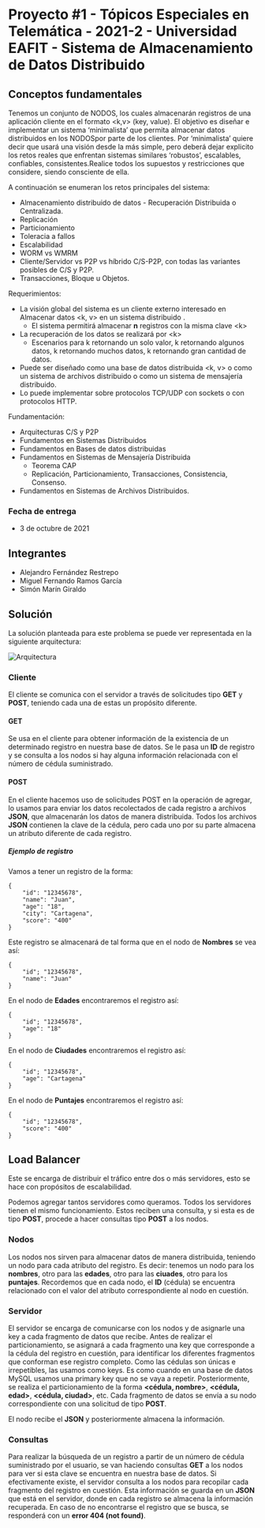 # Proyecto #1 - Tópicos Especiales en Telemática - 2021-2 - Universidad EAFIT - Sistema de Almacenamiento de Datos Distribuido

## Conceptos fundamentales

Tenemos un conjunto de NODOS, los cuales almacenarán registros de una aplicación cliente en el formato <k,v> (key, value). El objetivo es diseñar e implementar un sistema ‘minimalista’ que permita almacenar datos distribuidos en los NODOSpor parte de los clientes. Por ‘minimalista’ quiere decir que usará una visión desde la más simple, pero deberá dejar explicito los retos reales que  enfrentan  sistemas  similares  ‘robustos’,  escalables,  confiables,  consistentes.Realice  todos los supuestos y restricciones que considere, siendo consciente de ella.

A continuación se enumeran los retos principales del sistema:

* Almacenamiento distribuido de datos - Recuperación Distribuida o Centralizada.
* Replicación
* Particionamiento
* Toleracia a fallos
* Escalabilidad
* WORM vs WMRM
* Cliente/Servidor vs P2P vs híbrido C/S-P2P, con todas las variantes posibles de C/S y P2P.
* Transacciones, Bloque u Objetos.

Requerimientos:

* La visión global del sistema es un cliente externo interesado en Almacenar datos <k, v> en un sistema distribuido .
    * El sistema permitirá almacenar **n** registros con la misma clave \<k>
* La recuperación de los datos se realizará por \<k>
    * Escenarios para k retornando un solo valor, k retornando algunos datos, k retornando muchos datos, k retornando gran cantidad de datos.
* Puede ser diseñado como una base de datos distribuida <k, v> o como un sistema de archivos distribuido o como un sistema de mensajería distribuido.
* Lo puede implementar sobre protocolos TCP/UDP con sockets o con protocolos HTTP.

Fundamentación:

* Arquitecturas C/S y P2P
* Fundamentos en Sistemas Distribuidos
* Fundamentos en Bases de datos distribuidas
* Fundamentos en Sistemas de Mensajería Distribuida
  * Teorema CAP
  * Replicación, Particionamiento, Transacciones, Consistencia, Consenso.
* Fundamentos en Sistemas de Archivos Distribuidos.

### Fecha de entrega

* 3 de octubre de 2021

## Integrantes

* Alejandro Fernández Restrepo
* Miguel Fernando Ramos García
* Simón Marín Giraldo

## Solución

La solución planteada para este problema se puede ver representada en la siguiente arquitectura:

![Arquitectura](https://i.imgur.com/CKPCMGt.png)

### Cliente

El cliente se comunica con el servidor a través de solicitudes tipo **GET** y  **POST**, teniendo cada una de estas un propósito diferente.

#### GET

Se usa en el cliente para obtener información de la existencia de un determinado registro en nuestra base de datos. Se le pasa un **ID** de registro y se consulta a los nodos si hay alguna información relacionada con el número de cédula suministrado.

#### POST

En el cliente hacemos uso de solicitudes POST en la operación de agregar, lo usamos para enviar los datos recolectados de cada registro a archivos **JSON**, que almacenarán los datos de manera distribuida. Todos los archivos **JSON** contienen la clave de la cédula, pero cada uno por su parte almacena un atributo diferente de cada registro.

##### Ejemplo de registro

Vamos a tener un registro de la forma:

    {
        "id": "12345678",
        "name": "Juan",
        "age": "18",
        "city": "Cartagena",
        "score": "400"
    }

Este registro se almacenará de tal forma que en el nodo de **Nombres** se vea así:

    {
        "id"; "12345678",
        "name": "Juan"
    }

En el nodo de **Edades** encontraremos el registro así:

    {
        "id"; "12345678",
        "age": "18"
    }

En el nodo de **Ciudades** encontraremos el registro así:

    {
        "id"; "12345678",
        "age": "Cartagena"
    }

En el nodo de **Puntajes** encontraremos el registro así:

    {
        "id"; "12345678",
        "score": "400"
    }

## Load Balancer

Este se encarga de distribuir el tráfico entre dos o más servidores, esto se hace con propósitos de escalabilidad.

Podemos agregar tantos servidores como queramos. Todos los servidores tienen el mismo funcionamiento. Estos reciben una consulta, y si esta es de tipo **POST**, procede a hacer consultas tipo **POST** a los nodos.

### Nodos

Los nodos nos sirven para almacenar datos de manera distribuida, teniendo un nodo para cada atributo del registro. Es decir: tenemos un nodo para los **nombres**, otro para las **edades**, otro para las **ciuades**, otro para los **puntajes**. Recordemos que en cada nodo, el **ID** (cédula) se encuentra relacionado con el valor del atributo correspondiente al nodo en cuestión.

### Servidor

El servidor se encarga de comunicarse con los nodos y de asignarle una key a cada fragmento de datos que recibe. Antes de realizar el particionamiento, se asignará a cada fragmento una key que corresponde a la cédula del registro en cuestión, para identificar los diferentes fragmentos que conforman ese registro completo. Como las cédulas son únicas e irrepetibles, las usamos como keys. Es como cuando en una base de datos MySQL usamos una primary key que no se vaya a repetir. Posteriormente, se realiza el particionamiento de la forma **<cédula, nombre>**, **<cédula, edad>**, **<cédula, ciudad>**, etc. Cada fragmento de datos se envía a su nodo correspondiente con una solicitud de tipo **POST**.

El nodo recibe el **JSON** y posteriormente almacena la información.

### Consultas

Para realizar la búsqueda de un registro a partir de un número de cédula suministrado por el usuario, se van haciendo consultas **GET** a los nodos para ver si esta clave se encuentra en nuestra base de datos. Si efectivamente existe, el servidor consulta a los nodos para recopilar cada fragmento del registro en cuestión. Esta información se guarda en un **JSON** que está en el servidor, donde en cada registro se almacena la información recuperada. En caso de no encontrarse el registro que se busca, se responderá con un **error 404 (not found)**.
